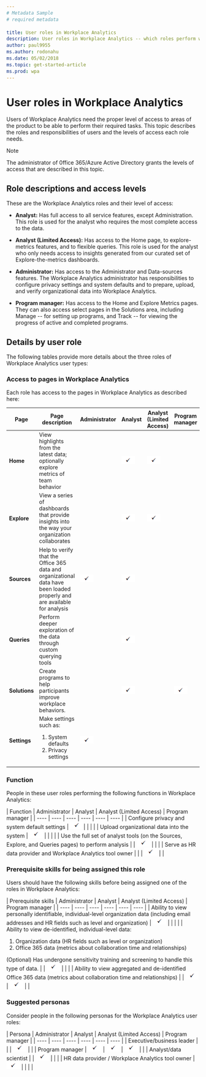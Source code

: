 ```yaml
---
# Metadata Sample
# required metadata

title: User roles in Workplace Analytics
description: User roles in Workplace Analytics -- which roles perform which functions and have access to each page of Workplace Analytics
author: paul9955
ms.author: rodonahu
ms.date: 05/02/2018
ms.topic: get-started-article
ms.prod: wpa
---
```


# User roles in Workplace Analytics 

Users of Workplace Analytics need the proper level of access to areas of the product to be able to perform their required tasks. This topic describes the roles and responsibilities of users and the levels of access each role needs. 

> [!Note] 
> The administrator of 0ffice 365/Azure Active Directory grants the levels of access that are described in this topic.  

## Role descriptions and access levels

These are the Workplace Analytics roles and their level of access:

 * **Analyst:** Has full access to all service features, except Administration. This role is used for the analyst who requires the most complete access to the data.

 * **Analyst (Limited Access):** Has access to the Home page, to explore-metrics features, and to flexible queries. This role is used for the analyst who only needs access to insights generated from our curated set of Explore-the-metrics dashboards.

 * **Administrator:** Has access to the Administrator and Data-sources features. The Workplace Analytics administrator has responsibilities to configure privacy settings and system defaults and to prepare, upload, and verify organizational data into Workplace Analytics. 

 * **Program manager:** Has access to the Home and Explore Metrics pages. They can also access select pages in the Solutions area, including Manage -- for setting up programs, and Track -- for viewing the progress of active and completed programs.

## Details by user role

The following tables provide more details about the three roles of Workplace Analytics user types:

### Access to pages in Workplace Analytics

Each role has access to the pages in Workplace Analytics as described here: 

|  Page  | Page description |  Administrator |  Analyst |  Analyst (Limited Access) | Program manager |
| ---- | ---- | ---- | ---- | ---- | ---- |
| **Home** | View highlights from the latest data; optionally explore metrics of team behavior |   | <img src="../Images/WpA/check-mark.png"> | <img src="../Images/WpA/check-mark.png"> | |
| **Explore** | View a series of dashboards that provide insights into the way your organization collaborates |   | <img src="../Images/WpA/check-mark.png"> | <img src="../Images/WpA/check-mark.png"> | |
| **Sources** | Help to verify that the Office 365 data and organizational data have been loaded properly and are available for analysis | <img src="../Images/WpA/check-mark.png"> | <img src="../Images/WpA/check-mark.png"> |   | |
| **Queries** | Perform deeper exploration of the data through custom querying tools |   | <img src="../Images/WpA/check-mark.png"> |   | |
| **Solutions** | Create programs to help participants improve workplace behaviors. |   | <img src="../Images/WpA/check-mark.png">  |   |  <img src="../Images/WpA/check-mark.png"> |
| **Settings** | Make settings such as: <ol><li>System defaults</li><li>Privacy settings</li></ol> | <img src="../Images/WpA/check-mark.png"> |   |   | |

### Function

People in these user roles performing the following functions in Workplace Analytics:

|  Function |  Administrator |  Analyst |  Analyst (Limited Access) | Program manager |
| ---- | ---- | ---- | ---- | ---- | ---- |
| Configure privacy and system default settings | <img src="../Images/WpA/check-mark.png">| |  |   |
| Upload organizational data into the system | <img src="../Images/WpA/check-mark.png"> | |  | |
| Use the full set of analyst tools (on the Sources, Explore, and Queries pages) to perform analysis |   | <img src="../Images/WpA/check-mark.png"> | | |
| Serve as HR data provider and Workplace Analytics tool owner |   | |  <img src="../Images/WpA/check-mark.png"> |   |

### Prerequisite skills for being assigned this role

Users should have the following skills before being assigned one of the roles in Workplace Analytics:

|  Prerequisite skills  |   Administrator |  Analyst |  Analyst (Limited Access) | Program manager |
| ---- | ---- | ---- | ---- | ---- | ---- |
|  Ability to view personally identifiable, individual-level organization data (including email addresses and HR fields such as level and organization) | <img src="../Images/WpA/check-mark.png"> | | | |
|  Ability to view de-identified, individual-level data:<ol><li>Organization data (HR fields such as level or organization)</li><li>Office 365 data (metrics about collaboration time and relationships)</li></ol>(Optional) Has undergone sensitivity training and screening to handle this type of data.  |   | <img src="../Images/WpA/check-mark.png"> | | |
|  Ability to view aggregated and de-identified Office 365 data (metrics about collaboration time and relationships) | | <img src="../Images/WpA/check-mark.png"> | <img src="../Images/WpA/check-mark.png"> | |

### Suggested personas

Consider people in the following personas for the Workplace Analytics user roles: 

|  Persona |  Administrator |  Analyst |  Analyst (Limited Access) | Program manager |
| ---- | ---- | ---- | ---- | ---- | ---- |
| Executive/business leader | | | <img src="../Images/WpA/check-mark.png"> |   |
| Program manager | <img src="../Images/WpA/check-mark.png"> | <img src="../Images/WpA/check-mark.png"> | <img src="../Images/WpA/check-mark.png"> | |
| Analyst/data scientist |   | <img src="../Images/WpA/check-mark.png"> | | |
|  HR data provider / Workplace Analytics tool owner |    <img src="../Images/WpA/check-mark.png"> |   | | |



	


